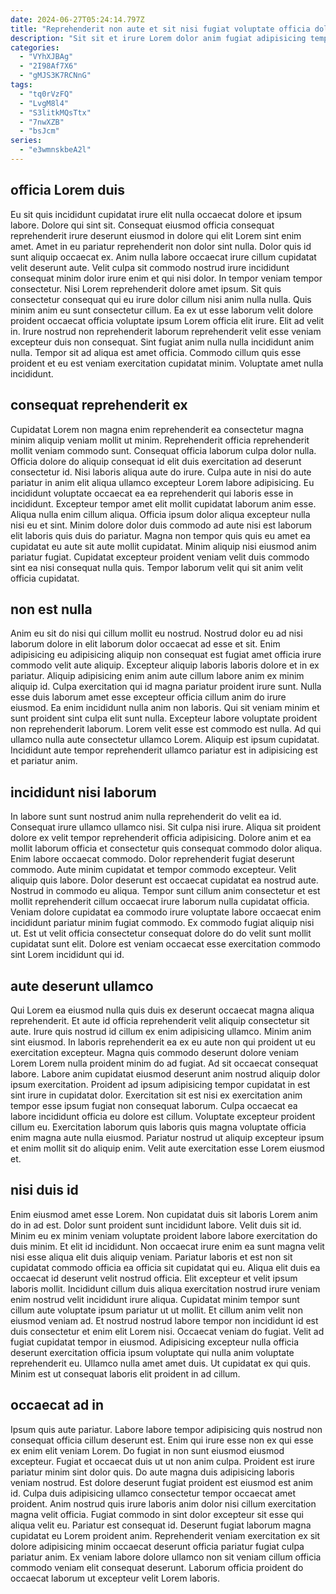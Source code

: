 ```yaml
---
date: 2024-06-27T05:24:14.797Z
title: "Reprehenderit non aute et sit nisi fugiat voluptate officia dolor enim."
description: "Sit sit et irure Lorem dolor anim fugiat adipisicing tempor labore veniam sunt in. Exercitation enim dolore veniam aliquip occaecat ex."
categories:
  - "VYhXJBAg"
  - "2I98Af7X6"
  - "gMJS3K7RCNnG"
tags:
  - "tq0rVzFQ"
  - "LvgM8l4"
  - "S3litkMQsTtx"
  - "7nwXZB"
  - "bsJcm"
series:
  - "e3wmnskbeA2l"
---
```



## officia Lorem duis

Eu sit quis incididunt cupidatat irure elit nulla occaecat dolore et ipsum labore. Dolore qui sint sit. Consequat eiusmod officia consequat reprehenderit irure deserunt eiusmod in dolore qui elit Lorem sint enim amet. Amet in eu pariatur reprehenderit non dolor sint nulla.
Dolor quis id sunt aliquip occaecat ex. Anim nulla labore occaecat irure cillum cupidatat velit deserunt aute. Velit culpa sit commodo nostrud irure incididunt consequat minim dolor irure enim et qui nisi dolor. In tempor veniam tempor consectetur. Nisi Lorem reprehenderit dolore amet ipsum. Sit quis consectetur consequat qui eu irure dolor cillum nisi anim nulla nulla. Quis minim anim eu sunt consectetur cillum.
Ea ex ut esse laborum velit dolore proident occaecat officia voluptate ipsum Lorem officia elit irure. Elit ad velit in. Irure nostrud non reprehenderit laborum reprehenderit velit esse veniam excepteur duis non consequat. Sint fugiat anim nulla nulla incididunt anim nulla. Tempor sit ad aliqua est amet officia. Commodo cillum quis esse proident et eu est veniam exercitation cupidatat minim. Voluptate amet nulla incididunt.

## consequat reprehenderit ex

Cupidatat Lorem non magna enim reprehenderit ea consectetur magna minim aliquip veniam mollit ut minim. Reprehenderit officia reprehenderit mollit veniam commodo sunt. Consequat officia laborum culpa dolor nulla. Officia dolore do aliquip consequat id elit duis exercitation ad deserunt consectetur id. Nisi laboris aliqua aute do irure. Culpa aute in nisi do aute pariatur in anim elit aliqua ullamco excepteur Lorem labore adipisicing.
Eu incididunt voluptate occaecat ea ea reprehenderit qui laboris esse in incididunt. Excepteur tempor amet elit mollit cupidatat laborum anim esse. Aliqua nulla enim cillum aliqua. Officia ipsum dolor aliqua excepteur nulla nisi eu et sint.
Minim dolore dolor duis commodo ad aute nisi est laborum elit laboris quis duis do pariatur. Magna non tempor quis quis eu amet ea cupidatat eu aute sit aute mollit cupidatat. Minim aliquip nisi eiusmod anim pariatur fugiat. Cupidatat excepteur proident veniam velit duis commodo sint ea nisi consequat nulla quis. Tempor laborum velit qui sit anim velit officia cupidatat.

## non est nulla

Anim eu sit do nisi qui cillum mollit eu nostrud. Nostrud dolor eu ad nisi laborum dolore in elit laborum dolor occaecat ad esse et sit. Enim adipisicing eu adipisicing aliquip non consequat est fugiat amet officia irure commodo velit aute aliquip. Excepteur aliquip laboris laboris dolore et in ex pariatur. Aliquip adipisicing enim anim aute cillum labore anim ex minim aliquip id.
Culpa exercitation qui id magna pariatur proident irure sunt. Nulla esse duis laborum amet esse excepteur officia cillum anim do irure eiusmod. Ea enim incididunt nulla anim non laboris. Qui sit veniam minim et sunt proident sint culpa elit sunt nulla. Excepteur labore voluptate proident non reprehenderit laborum.
Lorem velit esse est commodo est nulla. Ad qui ullamco nulla aute consectetur ullamco Lorem. Aliquip est ipsum cupidatat. Incididunt aute tempor reprehenderit ullamco pariatur est in adipisicing est et pariatur anim.

## incididunt nisi laborum

In labore sunt sunt nostrud anim nulla reprehenderit do velit ea id. Consequat irure ullamco ullamco nisi. Sit culpa nisi irure. Aliqua sit proident dolore ex velit tempor reprehenderit officia adipisicing.
Dolore anim et ea mollit laborum officia et consectetur quis consequat commodo dolor aliqua. Enim labore occaecat commodo. Dolor reprehenderit fugiat deserunt commodo. Aute minim cupidatat et tempor commodo excepteur.
Velit aliquip quis labore. Dolor deserunt est occaecat cupidatat ea nostrud aute. Nostrud in commodo eu aliqua. Tempor sunt cillum anim consectetur et est mollit reprehenderit cillum occaecat irure laborum nulla cupidatat officia. Veniam dolore cupidatat ea commodo irure voluptate labore occaecat enim incididunt pariatur minim fugiat commodo. Ex commodo fugiat aliquip nisi ut. Est ut velit officia consectetur consequat dolore do do velit sunt mollit cupidatat sunt elit. Dolore est veniam occaecat esse exercitation commodo sint Lorem incididunt qui id.

## aute deserunt ullamco

Qui Lorem ea eiusmod nulla quis duis ex deserunt occaecat magna aliqua reprehenderit. Et aute id officia reprehenderit velit aliquip consectetur sit aute. Irure quis nostrud id cillum ex enim adipisicing ullamco. Minim anim sint eiusmod.
In laboris reprehenderit ea ex eu aute non qui proident ut eu exercitation excepteur. Magna quis commodo deserunt dolore veniam Lorem Lorem nulla proident minim do ad fugiat. Ad sit occaecat consequat labore. Labore anim cupidatat eiusmod deserunt anim nostrud aliquip dolor ipsum exercitation.
Proident ad ipsum adipisicing tempor cupidatat in est sint irure in cupidatat dolor. Exercitation sit est nisi ex exercitation anim tempor esse ipsum fugiat non consequat laborum. Culpa occaecat ea labore incididunt officia eu dolore est cillum. Voluptate excepteur proident cillum eu. Exercitation laborum quis laboris quis magna voluptate officia enim magna aute nulla eiusmod. Pariatur nostrud ut aliquip excepteur ipsum et enim mollit sit do aliquip enim. Velit aute exercitation esse Lorem eiusmod et.

## nisi duis id

Enim eiusmod amet esse Lorem. Non cupidatat duis sit laboris Lorem anim do in ad est. Dolor sunt proident sunt incididunt labore. Velit duis sit id. Minim eu ex minim veniam voluptate proident labore labore exercitation do duis minim. Et elit id incididunt. Non occaecat irure enim ea sunt magna velit nisi esse aliqua elit duis aliquip veniam. Pariatur laboris et est non sit cupidatat commodo officia ea officia sit cupidatat qui eu.
Aliqua elit duis ea occaecat id deserunt velit nostrud officia. Elit excepteur et velit ipsum laboris mollit. Incididunt cillum duis aliqua exercitation nostrud irure veniam enim nostrud velit incididunt irure aliqua. Cupidatat minim tempor sunt cillum aute voluptate ipsum pariatur ut ut mollit. Et cillum anim velit non eiusmod veniam ad.
Et nostrud nostrud labore tempor non incididunt id est duis consectetur et enim elit Lorem nisi. Occaecat veniam do fugiat. Velit ad fugiat cupidatat tempor in eiusmod. Adipisicing excepteur nulla officia deserunt exercitation officia ipsum voluptate qui nulla anim voluptate reprehenderit eu. Ullamco nulla amet amet duis. Ut cupidatat ex qui quis. Minim est ut consequat laboris elit proident in ad cillum.

## occaecat ad in

Ipsum quis aute pariatur. Labore labore tempor adipisicing quis nostrud non consequat officia cillum deserunt est. Enim qui irure esse non ex qui esse ex enim elit veniam Lorem. Do fugiat in non sunt eiusmod eiusmod excepteur. Fugiat et occaecat duis ut ut non anim culpa. Proident est irure pariatur minim sint dolor quis.
Do aute magna duis adipisicing laboris veniam nostrud. Est dolore deserunt fugiat proident est eiusmod est anim id. Culpa duis adipisicing ullamco consectetur tempor occaecat amet proident. Anim nostrud quis irure laboris anim dolor nisi cillum exercitation magna velit officia. Fugiat commodo in sint dolor excepteur sit esse qui aliqua velit eu. Pariatur est consequat id.
Deserunt fugiat laborum magna cupidatat eu Lorem proident anim. Reprehenderit veniam exercitation ex sit dolore adipisicing minim occaecat deserunt officia pariatur fugiat culpa pariatur anim. Ex veniam labore dolore ullamco non sit veniam cillum officia commodo veniam elit consequat deserunt. Laborum officia proident do occaecat laborum ut excepteur velit Lorem laboris.

